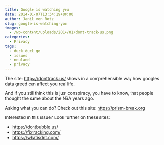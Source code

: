 ```yaml
---
title: Google is watching you
date: 2014-01-07T13:34:19+00:00
author: Janik von Rotz
slug: google-is-watching-you
images:
  - /wp-content/uploads/2014/01/dont-track-us.png
categories:
  - Privacy
tags:
  - duck duck go
  - issues
  - neuland
  - privacy
---
```

The site: <a href="https://donttrack.us/">https://donttrack.us/</a> shows in a comprehensible way how googles data greed can affect you real life.

And if you still think this is just conspiracy, you have to know, that people thought the same about the NSA years ago.

Asking what you can do? Check out this site: <a href="https://prism-break.org">https://prism-break.org</a>

Interested in this issue? Look further on these sites:

<ul>
    <li><a href="https://dontbubble.us/">https://dontbubble.us/</a></li>
    <li><a href="https://fixtracking.com/">https://fixtracking.com/</a></li>
    <li><a href="https://whatisdnt.com/">https://whatisdnt.com/</a></li>
</ul>
